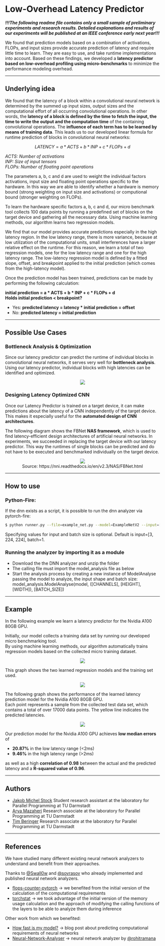# Low-Overhead Latency Predictor
***!!!The following readme file contains only a small sample of preliminary experiments and research results. Detailed explanations and results of our experiments will be published at an IEEE conference early next year!!!***

We found that prediction models based on a combination of activations, FLOPs, and input sizes provide accurate prediction of latency and require little time to learn. They are easy to use, and take runtime implementations into account. Based on these findings, we developed a **latency predictor based on low-overhead profiling using micro-benchmarks** to minimize the performance modeling overhead.

---
## Underlying idea
We found that the latency of a block within a convolutional neural network is determined by the summed up input sizes, output sizes and the computational effort of all occurring convolutional operations. In other words, the **latency of a block is defined by the time to fetch the input, the time to write the output and the computation time** of the containing convolutional operations. The **influence of each term has to be learned by means of training data**.
This leads us to our developed linear formula for runtime prediction of blocks in convolutional neural networks:

$$LATENCY = a * ACTS + b * INP + c * FLOPs + d$$

*ACTS: Number of activations* </br>
*INP: Size of input tensors* </br>
*FLOPs: Number of floating point operations* </br>

The parameters a, b, c and d are used to weight the individual factors activations, input size and floating point operations specific to the hardware. In this way we are able to identify whether a hardware is memory bound (strong weighting on input size and activations) or computional bound (stronger weighting on FLOPs).

To learn the hardware specific factors a, b, c and d, our micro benchmark tool collects 100 data points by running a predefined set of blocks on the target device and gathering all the necessary data. Using machine learning methods, our algorithm learns two regression models. 

We find that our model provides accurate predictions especially in the high latency region. In the low latency range, there is more variance, because at low utilization of the computational units, small interferences have a larger relative effect on the runtime. For this reason, we learn a total of two regression models, one for the low latency range and one for the high latency range.
The low-latency regression model is defined by a fitted slope, offset, and breakpoint applied to the initial prediction (which comes from the high-latency model).

Once the prediction model has been trained, predictions can be made by performing the following calculation:

**initial prediction = a \* ACTS + b \* INP + c \* FLOPs + d </br>**
**Holds initial prediction < breakpoint?**
* Yes: **predicted latency = latency * initial prediction = offset**
* No: **predicted latency = initial prediction**


---
## Possible Use Cases

### Bottleneck Analysis & Optimization
Since our latency predictor can predict the runtime of individual blocks in convolutional neural networks, it serves very well for **bottleneck analysis**. Using our latency predictor, individual blocks with high latencies can be identified and optimized.
<p align = "center">
<img src = "Images/loop optimizing cnns.jpg">
</p>

### Designing Latency Optimized CNN
Once our Latency Predictor is trained on a target device, it can make predictions about the latency of a CNN independently of the target device. This makes it especially useful for the **automated design of CNN architectures**.

The following diagram shows the FBNet **NAS framework**, which is used to find latency-efficient design architectures of artificial neural networks.
In experiments, we succeeded in replacing the target device with our latency predictor. This way the runtimes of single blocks can be predicted and do not have to be executed and benchmarked individually on the target device. 


<p align = "center">
<img src = "Images/FBNet.PNG"> </br>
Source: https://nni.readthedocs.io/en/v2.3/NAS/FBNet.html
</p>


---
## How to use

### Python-Fire:
If the dnn exists as a script, it is possible to run the dnn analyzer via pytorch-fire:
```bash
$ python runner.py --file=example_net.py --model=ExampleNetV2 --input=[3, 224, 224] --batch=1
```
Specifying values for input and batch size is optional. Default is input=[3, 224, 224], batch=1.

### Running the analyzer by importing it as a module
* Download the the DNN analyzer and unzip the folder
* The calling file must import the model_analysis file as below
* Start the analysis process by creating a new instance of ModelAnalyse passing the model to analyze, the input shape and batch size:
  model_analysis.ModelAnalyse(model, ([CHANNELS], [HEIGHT], [WIDTH]), [BATCH_SIZE])

---
## Example
In the following example we learn a latency predictor for the Nvidia A100 80GB GPU.<br />

Initially, our model collects a training data set by running our developed micro benchmarking tool.<br />
By using machine learning methods, our algorithm automatically trains regression models based on the collected micro training dataset.

<p align = "center">
<img src = "Images/CMD output image.png">
</p>

This graph shows the two learned regression models and the training set used. 
<p align = "center">
<img src = "Images/Micro benchmarks A100 GPU.svg">
</p>

The following graph shows the performance of the learned latency prediction model for the Nvidia A100 80GB GPU.<br /> 
Each point represents a sample from the collected test data set, which contains a total of over 17000 data points. The yellow line indicates the predicted latencies.

<p align = "center">
<img src = "Images/A100 results.svg">
</p>

Our prediction model for the Nvidia A100 GPU achieves **low median errors** of 
* **20.87%** in the low latency range (<2ms) 
* **9.46%** in the high latency range (>2ms)

as well as a high **correlation of 0.98** between the actual and the predicted latency and a **R-squared value of 0.96**.

---
## Authors

* [Jakob Michel Stock](https://github.com/Jeykobz) Student research assistant at the laboratory for Parallel Programming at TU Darmstadt
* [Arya Mazaheri](https://github.com/aryamazaheri) Research associate at the laboratory for Parallel Programming at TU Darmstadt
* [Tim Beringer](https://github.com/tiberi) Research associate at the laboratory for Parallel Programming at TU Darmstadt

---
## References

We have studied many different existing neural network analyzers to understand and benefit from their approaches.

Thanks to [@Swall0w](https://github.com/Swall0w) and [@sovrasov](https://github.com/sovrasov) who already implemented and published neural network analyzers.

* [flops-counter-pytorch](https://github.com/sovrasov/flops-counter.pytorch) -> we benefited from the initial version of the calculation of the computational requirements 
* [torchstat](https://github.com/Swall0w/torchstat) -> we took advantage of the initial version of the memory usage calculation and the approach of modifying the calling functions of the layers to be able to analyze them during inference

Other work from which we benefited:
* [How fast is my model?](https://machinethink.net/blog/how-fast-is-my-model/) -> blog post about predicting computational requirements of neural networks
* [Neural-Network-Analyser](https://github.com/rohitramana/Neural-Network-Analyser) -> neural network analyzer by [@rohitramana](https://github.com/rohitramana)
